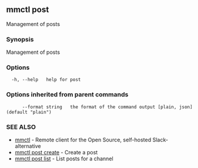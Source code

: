 ## mmctl post

Management of posts

### Synopsis

Management of posts

### Options

```
  -h, --help   help for post
```

### Options inherited from parent commands

```
      --format string   the format of the command output [plain, json] (default "plain")
```

### SEE ALSO

* [mmctl](mmctl.md)	 - Remote client for the Open Source, self-hosted Slack-alternative
* [mmctl post create](mmctl_post_create.md)	 - Create a post
* [mmctl post list](mmctl_post_list.md)	 - List posts for a channel

